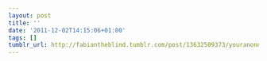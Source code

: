```yaml
---
layout: post
title: ''
date: '2011-12-02T14:15:06+01:00'
tags: []
tumblr_url: http://fabiantheblind.tumblr.com/post/13632509373/youranonnews-two-lesbians-raised-a-baby-and-this
---
```

